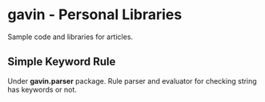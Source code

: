 # gavin - Personal Libraries
Sample code and libraries for articles. 
 
## Simple Keyword Rule
Under **gavin.parser** package. Rule parser and evaluator for checking string has keywords or not. 
